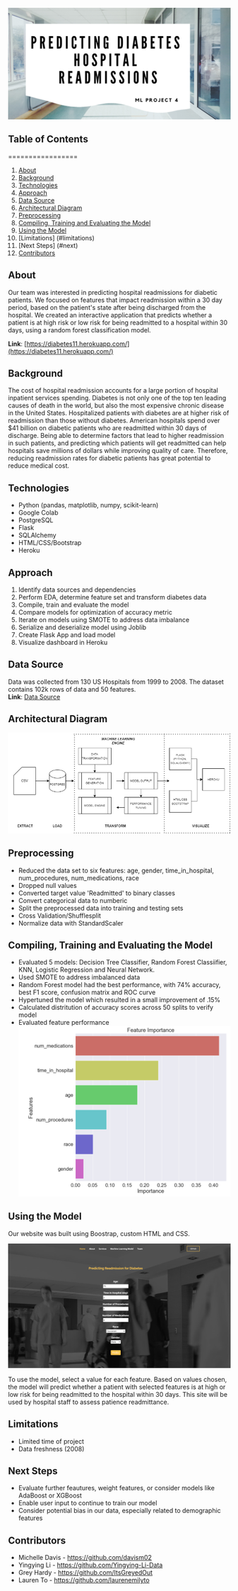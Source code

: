 ![header](static/images/github_header.png)

## Table of Contents
   =================

  1. [About](#about)
  2. [Background](#background)
  3. [Technologies](#technologies)
  4. [Approach](#approach)
  5. [Data Source](#data)
  6. [Architectural Diagram](#architectural)
  7. [Preprocessing](#preprocessing)
  8. [Compiling, Training and Evaluating the Model](#compiling)
  9. [Using the Model](#using)
  10. [Limitations] (#limitations)
  11. [Next Steps] (#next)
  12. [Contributors](#contributors)

## About
Our team was interested in predicting hospital readmissions for diabetic patients. We focused on features that impact readmission within a 30 day period, based on the patient's state after being discharged from the hospital. We created an interactive application that predicts whether a patient is at high risk or low risk for being readmitted to a hospital within 30 days, using a random forest classification model.  

**Link**: [https://diabetes11.herokuapp.com/](https://diabetes11.herokuapp.com/)

## Background 
The cost of hospital readmission accounts for a large portion of hospital inpatient services spending. Diabetes is not only one of the top ten leading causes of death in the world, but also the most expensive chronic disease in the United States. Hospitalized patients with diabetes are at higher risk of readmission than those without diabetes. American hospitals spend over $41 billion on diabetic patients who are readmitted within 30 days of discharge. Being able to determine factors that lead to higher readmission in such patients, and predicting which patients will get readmitted can help hospitals save millions of dollars while improving quality of care. Therefore, reducing readmission rates for diabetic patients has great potential to reduce medical cost. 

## Technologies 
- Python (pandas, matplotlib, numpy, scikit-learn)
- Google Colab
- PostgreSQL
- Flask
- SQLAlchemy
- HTML/CSS/Bootstrap
- Heroku 

## Approach
1. Identify data sources and dependencies
2. Perform EDA, determine feature set and transform diabetes data
3. Compile, train and evaluate the model
4. Compare models for optimization of accuracy metric
5. Iterate on models using SMOTE to address data imbalance
5. Serialize and deserialize model using Joblib
6. Create Flask App and load model
7. Visualize dashboard in Heroku

## Data Source
Data was collected from 130 US Hospitals from 1999 to 2008. The dataset contains 102k rows of data and 50 features. <br>
**Link**: [Data Source](https://www.kaggle.com/iabhishekofficial/prediction-on-hospital-readmission/data) 


## Architectural Diagram
![header](static/images/ml_architecture.png)

## Preprocessing 
- Reduced the data set to six features: age, gender, time_in_hospital, num_procedures, num_medications, race
- Dropped null values
- Converted target value 'Readmitted' to binary classes
- Convert categorical data to numberic 
- Split the preprocessed data into training and testing sets
- Cross Validation/Shufflesplit
- Normalize data with StandardScaler

## Compiling, Training and Evaluating the Model
- Evaluated 5 models: Decision Tree Classifier, Random Forest Classiifier, KNN, Logistic Regression and Neural Network.  
- Used SMOTE to address imbalanced data 
- Random Forest model had the best performance, with 74% accuracy, best F1 score, confusion matrix and ROC curve
- Hypertuned the model which resulted in a small improvement of .15%
- Calculated distritution of accuracy scores across 50 splits to verify model
- Evaluated feature performance <br>
![features](static/images/feature_importance.png)

## Using the Model
Our website was built using Boostrap, custom HTML and CSS. <br>

![website](static/images/website.png) <br>

To use the model, select a value for each feature. Based on values chosen, the model will predict whether a patient with selected features is at high or low risk for being readmitted to the hospital within 30 days. This site will be used by hospital staff to assess patience readmittance.

## Limitations 
- Limited time of project
- Data freshness (2008)

## Next Steps
- Evaluate further feautures, weight features, or consider models like AdaBoost or XGBoost
- Enable user input to continue to train our model  
- Consider potential bias in our data, especially related to demographic features

## Contributors
- Michelle Davis -  https://github.com/davism02
- Yingying Li - https://github.com/Yingying-Li-Data
- Grey Hardy -  https://github.com/ItsGreyedOut
- Lauren To -  https://github.com/laurenemilyto





